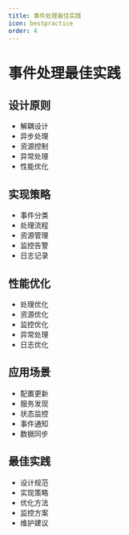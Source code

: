 ```yaml
---
title: 事件处理最佳实践
icon: bestpractice
order: 4
---
```


# 事件处理最佳实践

## 设计原则
- 解耦设计
- 异步处理
- 资源控制
- 异常处理
- 性能优化

## 实现策略
- 事件分类
- 处理流程
- 资源管理
- 监控告警
- 日志记录

## 性能优化
- 处理优化
- 资源优化
- 监控优化
- 异常处理
- 日志优化

## 应用场景
- 配置更新
- 服务发现
- 状态监控
- 事件通知
- 数据同步

## 最佳实践
- 设计规范
- 实现策略
- 优化方法
- 监控方案
- 维护建议
